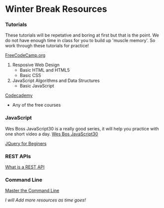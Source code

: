 # Winter Break Resources

### Tutorials

These tutorials will be repetative and boring at first but that is the point. We do not have enough time in class for you to build up 'muscle memory'. So work through these tutorials for practice!

[FreeCodeCamp.org](https://www.freecodecamp.org/learn)

1. Resposive Web Design
   - Basic HTML and HTML5
   - Basic CSS
2. JavaScript Algorithms and Data Structures
   - Basic JavaScript

[Codecademy](https://www.codecademy.com/learn)

- Any of the free courses

### JavaScript

Wes Boss JavaScript30 is a really good series, it will help you practice with one short video a day.
[Wes Bos JavaScript30](https://www.youtube.com/watch?v=VuN8qwZoego&list=PLu8EoSxDXHP6CGK4YVJhL_VWetA865GOH)

[JQuery for Beginers](https://www.youtube.com/watch?v=2OMzGhlIZpg)

### REST APIs

[What is a REST API](https://www.youtube.com/watch?v=2OMzGhlIZpg)

### Command Line

[Master the Command Line](https://www.youtube.com/watch?v=yz7nYlnXLfE)

_I will Add more resources as time goes!_
